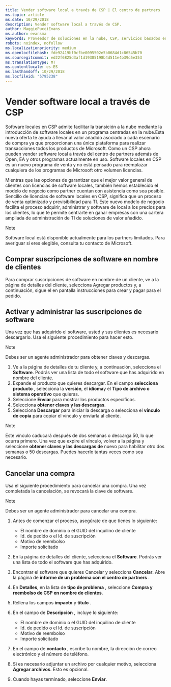 ```yaml
---
title: Vender software local a través de CSP | El centro de partners
ms.topic: article
ms.date: 10/29/2018
description: Vender software local a través de CSP.
author: MaggiePucciEvans
ms.author: evansma
keywords: Proveedor de soluciones en la nube, CSP, servicios basados en la nube, Azure, Office 365, Dynamics, partner de CSP, vender en CSP, partner directo, partner de CSP indirecto, revendedor de CSP indirecto, CSP directo, CSP indirecto, modelo directo, modelo indirecto, revendedor indirecto, proveedor indirecto, proveedor, distribuidor, programa proveedor de soluciones en la nube
robots: noindex, nofollow
ms.localizationpriority: medium
ms.openlocfilehash: fde92419bf0cfbe0095502e5b0684d1c86545b70
ms.sourcegitcommit: ed22f6825d3af1d19385198b4d511e4b39d5e353
ms.translationtype: MT
ms.contentlocale: es-ES
ms.lasthandoff: 10/29/2018
ms.locfileid: "5795238"
---
```

# <a name="sell-on-premise-software-through-csp"></a>Vender software local a través de CSP

Software locales en CSP admite facilitar la transición a la nube mediante la introducción de software locales en un programa centradas en la nube.Esta nueva oferta te ayuda a llevar al valor añadido asociado a cada escenario de compra ya que proporcionan una única plataforma para realizar transacciones todos los productos de Microsoft. Como un CSP ahora pueden vender software local a través del centro de partners además de Open, EA y otros programas actualmente en uso. Software locales en CSP es un nuevo programa de venta y no está pensado para reemplazar cualquiera de los programas de Microsoft otro volumen licencias. 
 
Mientras que las opciones de garantizar que el mejor valor general de clientes con licencias de software locales, también hemos establecido el modelo de negocio como partner cuentan con asistencia como sea posible. Sencillo de licencias de software locales en CSP, significa que un proceso de venta optimizado y previsibilidad para TI. Este nuevo modelo de negocio facilita el proceso adquirir, administrar y software de local a los precios para los clientes, lo que te permite centrarte en ganar empresas con una cartera ampliada de administración de TI de soluciones de valor añadido. 

>[!NOTE]
>Software local está disponible actualmente para los partners limitados. Para averiguar si eres elegible, consulta tu contacto de Microsoft. 


## <a name="buy-software-subscriptions-on-behalf-of-customers"></a>Comprar suscripciones de software en nombre de clientes

Para comprar suscripciones de software en nombre de un cliente, ve a la página de detalles del cliente, selecciona Agregar productos y, a continuación, sigue el en pantalla instrucciones para crear y pagar para el pedido.

## <a name="activate-and-manage-software-subscriptions"></a>Activar y administrar las suscripciones de software

Una vez que has adquirido el software, usted y sus clientes es necesario descargarlo. Usa el siguiente procedimiento para hacer esto. 

>[!NOTE]
>Debes ser un agente administrador para obtener claves y descargas. 

1. Ve a la página de detalles de tu cliente y, a continuación, selecciona el **Software**. Podrás ver una lista de todo el software que has adquirido en nombre del cliente. 
2.  Expande el producto que quieres descargar. En el campo **selecciona producto** , selecciona la **versión**, el **idioma**y el **Tipo de archivo o sistema operativo** que quieras. 
3.  Seleccione **Enviar** para mostrar los productos específicos. 
4.  Selecciona **obtener claves y las descargas**. 
5.  Selecciona **Descargar** para iniciar la descarga o selecciona el **vínculo de copia** para copiar el vínculo y enviarla al cliente. 

>[!NOTE]
>Este vínculo caducará después de dos semanas o descarga 50, lo que ocurra primero. Una vez que expire el vínculo, volver a la página y seleccione **obtener claves y las descargas de** nuevo para habilitar otro dos semanas o 50 descargas. Puedes hacerlo tantas veces como sea necesario. 


## <a name="cancel-a-purchase"></a>Cancelar una compra
Usa el siguiente procedimiento para cancelar una compra. Una vez completada la cancelación, se revocará la clave de software. 

>[!NOTE]
>Debes ser un agente administrador para cancelar una compra. 

1.  Antes de comenzar el proceso, asegúrate de que tienes lo siguiente: 
    -   El nombre de dominio o el GUID del inquilino de cliente
    -   Id. de pedido o el Id. de suscripción
    -   Motivo de reembolso
    -   Importe solicitado

2.  En la página de detalles del cliente, selecciona el **Software**. Podrás ver una lista de todo el software que has adquirido. 

3.  Encontrar el software que quieres Cancelar y selecciona **Cancelar**. Abre la página de **informe de un problema con el centro de partners** . 

4.  En **Detalles**, en la lista de **tipo de problema** , seleccione **Compra y reembolso de CSP en nombre de clientes**.

5.  Rellena los campos **impacto** y **título** . 

6.  En el campo de **Descripción** , incluye lo siguiente: 
    -   El nombre de dominio o el GUID del inquilino de cliente
    -   Id. de pedido o el Id. de suscripción
    -   Motivo de reembolso
    -   Importe solicitado

7.  En el campo de **contacto** , escribe tu nombre, la dirección de correo electrónico y el número de teléfono. 

8.  Si es necesario adjuntar un archivo por cualquier motivo, selecciona **Agregar archivos**. Esto es opcional. 

9.  Cuando hayas terminado, seleccione **Enviar**.